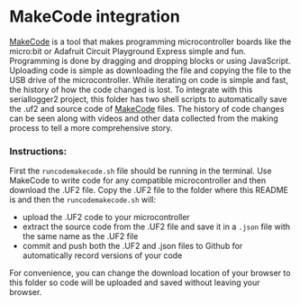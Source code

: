 # MakeCode integration

[MakeCode](https://makecode.com/) is a tool that makes programming microcontroller
boards like the micro:bit or Adafruit Circuit Playground Express simple and fun.
Programming is done by dragging and dropping blocks or using JavaScript. Uploading
code is simple as downloading the file and copying the file to the USB drive of
the microcontroller.  While iterating on code is simple and fast, the history of how the code changed is lost.  To integrate with this seriallogger2 project,
this folder has two shell scripts to automatically save the .uf2 and source code
of [MakeCode](https://makecode.com/) files.  The history of code changes can be seen along with videos and other data collected from the making process to tell a more comprehensive story.

### Instructions:

First the `runcodemakecode.sh` file should be running in the terminal.
Use MakeCode to write code for any compatible microcontroller and then download
the .UF2 file.  Copy the .UF2 file to the folder where this README is and then
the `runcodemakecode.sh` will:

* upload the .UF2 code to your microcontroller
* extract the source code from the .UF2 file and save it in a `.json` file with
the same name as the .UF2 file
* commit and push both the .UF2 and .json files to Github for automatically
record versions of your code

For convenience, you can change the download location of your browser to this folder so code will be uploaded and saved without leaving your browser.
